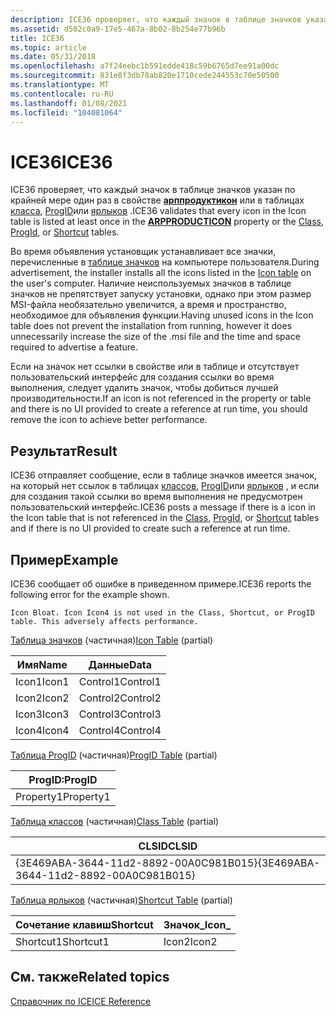 ```yaml
---
description: ICE36 проверяет, что каждый значок в таблице значков указан по крайней мере один раз в свойстве АРППРОДУКТИКОН или в таблицах класса, ProgId или ярлыков.
ms.assetid: d502c0a9-17e5-467a-8b02-8b254e77b96b
title: ICE36
ms.topic: article
ms.date: 05/31/2018
ms.openlocfilehash: a7f24eebc1b591edde418c59b6765d7ee91a00dc
ms.sourcegitcommit: 831e8f3db78ab820e1710cede244553c70e50500
ms.translationtype: MT
ms.contentlocale: ru-RU
ms.lasthandoff: 01/08/2021
ms.locfileid: "104081064"
---
```

# <a name="ice36"></a><span data-ttu-id="e1252-103">ICE36</span><span class="sxs-lookup"><span data-stu-id="e1252-103">ICE36</span></span>

<span data-ttu-id="e1252-104">ICE36 проверяет, что каждый значок в таблице значков указан по крайней мере один раз в свойстве [**арппродуктикон**](arpproducticon.md) или в таблицах [класса](class-table.md), [ProgID](progid-table.md)или [ярлыков](shortcut-table.md) .</span><span class="sxs-lookup"><span data-stu-id="e1252-104">ICE36 validates that every icon in the Icon table is listed at least once in the [**ARPPRODUCTICON**](arpproducticon.md) property or the [Class](class-table.md), [ProgId](progid-table.md), or [Shortcut](shortcut-table.md) tables.</span></span>

<span data-ttu-id="e1252-105">Во время объявления установщик устанавливает все значки, перечисленные в [таблице значков](icon-table.md) на компьютере пользователя.</span><span class="sxs-lookup"><span data-stu-id="e1252-105">During advertisement, the installer installs all the icons listed in the [Icon table](icon-table.md) on the user's computer.</span></span> <span data-ttu-id="e1252-106">Наличие неиспользуемых значков в таблице значков не препятствует запуску установки, однако при этом размер MSI-файла необязательно увеличится, а время и пространство, необходимое для объявления функции.</span><span class="sxs-lookup"><span data-stu-id="e1252-106">Having unused icons in the Icon table does not prevent the installation from running, however it does unnecessarily increase the size of the .msi file and the time and space required to advertise a feature.</span></span>

<span data-ttu-id="e1252-107">Если на значок нет ссылки в свойстве или в таблице и отсутствует пользовательский интерфейс для создания ссылки во время выполнения, следует удалить значок, чтобы добиться лучшей производительности.</span><span class="sxs-lookup"><span data-stu-id="e1252-107">If an icon is not referenced in the property or table and there is no UI provided to create a reference at run time, you should remove the icon to achieve better performance.</span></span>

## <a name="result"></a><span data-ttu-id="e1252-108">Результат</span><span class="sxs-lookup"><span data-stu-id="e1252-108">Result</span></span>

<span data-ttu-id="e1252-109">ICE36 отправляет сообщение, если в таблице значков имеется значок, на который нет ссылок в таблицах [классов](class-table.md), [ProgID](progid-table.md)или [ярлыков](shortcut-table.md) , и если для создания такой ссылки во время выполнения не предусмотрен пользовательский интерфейс.</span><span class="sxs-lookup"><span data-stu-id="e1252-109">ICE36 posts a message if there is a icon in the Icon table that is not referenced in the [Class](class-table.md), [ProgId](progid-table.md), or [Shortcut](shortcut-table.md) tables and if there is no UI provided to create such a reference at run time.</span></span>

## <a name="example"></a><span data-ttu-id="e1252-110">Пример</span><span class="sxs-lookup"><span data-stu-id="e1252-110">Example</span></span>

<span data-ttu-id="e1252-111">ICE36 сообщает об ошибке в приведенном примере.</span><span class="sxs-lookup"><span data-stu-id="e1252-111">ICE36 reports the following error for the example shown.</span></span>

``` syntax
Icon Bloat. Icon Icon4 is not used in the Class, Shortcut, or ProgID table. This adversely affects performance.
```

<span data-ttu-id="e1252-112">[Таблица значков](icon-table.md) (частичная)</span><span class="sxs-lookup"><span data-stu-id="e1252-112">[Icon Table](icon-table.md) (partial)</span></span>



| <span data-ttu-id="e1252-113">Имя</span><span class="sxs-lookup"><span data-stu-id="e1252-113">Name</span></span>  | <span data-ttu-id="e1252-114">Данные</span><span class="sxs-lookup"><span data-stu-id="e1252-114">Data</span></span>     |
|-------|----------|
| <span data-ttu-id="e1252-115">Icon1</span><span class="sxs-lookup"><span data-stu-id="e1252-115">Icon1</span></span> | <span data-ttu-id="e1252-116">Control1</span><span class="sxs-lookup"><span data-stu-id="e1252-116">Control1</span></span> |
| <span data-ttu-id="e1252-117">Icon2</span><span class="sxs-lookup"><span data-stu-id="e1252-117">Icon2</span></span> | <span data-ttu-id="e1252-118">Control2</span><span class="sxs-lookup"><span data-stu-id="e1252-118">Control2</span></span> |
| <span data-ttu-id="e1252-119">Icon3</span><span class="sxs-lookup"><span data-stu-id="e1252-119">Icon3</span></span> | <span data-ttu-id="e1252-120">Control3</span><span class="sxs-lookup"><span data-stu-id="e1252-120">Control3</span></span> |
| <span data-ttu-id="e1252-121">Icon4</span><span class="sxs-lookup"><span data-stu-id="e1252-121">Icon4</span></span> | <span data-ttu-id="e1252-122">Control4</span><span class="sxs-lookup"><span data-stu-id="e1252-122">Control4</span></span> |



 

<span data-ttu-id="e1252-123">[Таблица ProgID](progid-table.md) (частичная)</span><span class="sxs-lookup"><span data-stu-id="e1252-123">[ProgID Table](progid-table.md) (partial)</span></span>



| <span data-ttu-id="e1252-124">ProgID:</span><span class="sxs-lookup"><span data-stu-id="e1252-124">ProgID</span></span>    |
|-----------|
| <span data-ttu-id="e1252-125">Property1</span><span class="sxs-lookup"><span data-stu-id="e1252-125">Property1</span></span> |



 

<span data-ttu-id="e1252-126">[Таблица классов](class-table.md) (частичная)</span><span class="sxs-lookup"><span data-stu-id="e1252-126">[Class Table](class-table.md) (partial)</span></span>



| <span data-ttu-id="e1252-127">CLSID</span><span class="sxs-lookup"><span data-stu-id="e1252-127">CLSID</span></span>                                  |
|----------------------------------------|
| <span data-ttu-id="e1252-128">{3E469ABA-3644-11d2-8892-00A0C981B015}</span><span class="sxs-lookup"><span data-stu-id="e1252-128">{3E469ABA-3644-11d2-8892-00A0C981B015}</span></span> |



 

<span data-ttu-id="e1252-129">[Таблица ярлыков](shortcut-table.md) (частичная)</span><span class="sxs-lookup"><span data-stu-id="e1252-129">[Shortcut Table](shortcut-table.md) (partial)</span></span>



| <span data-ttu-id="e1252-130">Сочетание клавиш</span><span class="sxs-lookup"><span data-stu-id="e1252-130">Shortcut</span></span>  | <span data-ttu-id="e1252-131">Значок\_</span><span class="sxs-lookup"><span data-stu-id="e1252-131">Icon\_</span></span> |
|-----------|--------|
| <span data-ttu-id="e1252-132">Shortcut1</span><span class="sxs-lookup"><span data-stu-id="e1252-132">Shortcut1</span></span> | <span data-ttu-id="e1252-133">Icon2</span><span class="sxs-lookup"><span data-stu-id="e1252-133">Icon2</span></span>  |



 

## <a name="related-topics"></a><span data-ttu-id="e1252-134">См. также</span><span class="sxs-lookup"><span data-stu-id="e1252-134">Related topics</span></span>

<dl> <dt>

[<span data-ttu-id="e1252-135">Справочник по ICE</span><span class="sxs-lookup"><span data-stu-id="e1252-135">ICE Reference</span></span>](ice-reference.md)
</dt> </dl>

 

 



